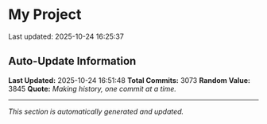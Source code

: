 # My Project


Last updated: 2025-10-24 16:25:37








































































































































































































































































































































































































































































































































































































































































































































































































































































































































































































































































































































































































































































































































































































































































































































































































































































































































































































































































































































































































































































































































































































































































































































































































































































































































































































































































































































































































































































































































































































































































































































































































































































































































































































































































































































































































## Auto-Update Information

**Last Updated:** 2025-10-24 16:51:48
**Total Commits:** 3073
**Random Value:** 3845
**Quote:** _Making history, one commit at a time._

---
_This section is automatically generated and updated._